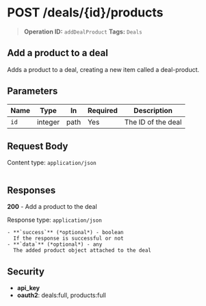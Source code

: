 # POST /deals/{id}/products

> **Operation ID:** `addDealProduct`
> **Tags:** `Deals`

## Add a product to a deal

Adds a product to a deal, creating a new item called a deal-product.

## Parameters

| Name | Type | In | Required | Description |
|------|------|-------|----------|-------------|
| `id` | integer | path | Yes | The ID of the deal |

## Request Body

Content type: `application/json`

```

```

## Responses

**200** - Add a product to the deal

Response type: `application/json`

```
- **`success`** (*optional*) - boolean
  If the response is successful or not
- **`data`** (*optional*) - any
  The added product object attached to the deal
```


## Security

- **api_key**
- **oauth2**: deals:full, products:full